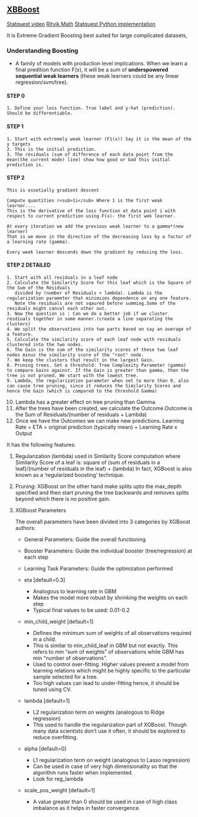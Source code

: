 ## [XBBoost](https://www.analyticsvidhya.com/blog/2016/03/complete-guide-parameter-tuning-xgboost-with-codes-python/)

[Statquest video](https://www.youtube.com/watch?v=OtD8wVaFm6E)
[Ritvik Math](https://www.youtube.com/watch?v=en2bmeB4QUo)
[Statquest Python implementation](https://www.youtube.com/watch?v=GrJP9FLV3FE)

It is Extreme Gradient Boosting best suited for large complicated datasets, 

### Understanding Boosting
- A family of models with production level implications. When we learn a final predition function F(x),
  it will be a sum of  **underspowered sequential weak learners** (these weak learners could be any linear regression/svm/tree).

#### STEP 0

    1. Define your loss function. True label and y-hat (prediction). Should be differentiable.

#### STEP 1

    1. Start with extremely weak learner (F1(x)) Say it is the mean of the y targets
    2. This is the initial prediction.
    3. The residuals (sum of difference of each data point from the mean(the current mode) line) show how good or bad this initial prediction is.


#### STEP 2
    This is essetially gradient descent

    Compute quantities r<sub>1i</sub> Where 1 is the first weak learner....
    This is the derivative of the loss function at data point i with respect to current prediction using F(x)- the first wek learner.

    At every iteration we add the previous weak learner to a gamma*(new learner) 
    That is we move in the direction of the decreasing loss by a factor of a learning rate (gamma).

    Every week learner descends down the gradient by reducing the loss.

#### STEP 2 DETAILED
    1. Start with all residuals in a leaf node
    2. Calculate the Similarity Score for this leaf which is the Square of the Sum of the Residuals 
       divided by (number of Residuals + lambda). Lambda is the regularization parameter that minimizes dependence on any one feature.
       Note the residuals are not sqaured before summing.Some of the residuals might cancel each other out.
    3. Now the question is : Can we do a better job if we cluster resdiuals together in some manner.(create a line separating the clusters)
    4. We split the observations into two parts based on say an average of a feature. 
    5. Calculate the similarity score of each leaf node with residuals clustered into the two nodes.
    6. The Gain is the sum of the similarity scores of these two leaf nodes minus the similarity score of the "root" node.
    7. We keep the clusters that result in the largest Gain.     
    8. Pruning trees. Set a threshold: Tree Complexity Parameter (gamma) to compare Gains against. If the Gain is greater than gamma, then the tree is not pruned. We start with the lowest tree.
    9. Lambda, the regularization parameter when set to more than 0, also can cause tree pruning, since it reduces the Similarity Scores and hence the Gain (which is compared to the threshold Gamma)
   10. Lambda has a greater effect on tree pruning than Gamma.
   11. After the trees have been created, we calculate the Outcome.Outcome is the Sum of Residuals/(number of residuals + Lambda) 
   12. Once we have the Outcomes we can make new predictions. Learning Rate = ETA 
       = original prediction (typically mean) + Learning Rate x Output



 


It has  the following features:


1. Regularization (lambda) used in Similarity Score computation where
   Similarity Score of a leaf is:
   square of (sum of residuals in a leaf)/(number of residuals in the leaf) + (lambda)
   In fact, XGBoost is also known as a ‘regularized boosting‘ technique.
2. Pruning: XGBoost on the other hand make splits upto the max_depth specified and then start pruning the tree backwards and removes splits beyond which
   there is no positive gain.

3.  XGBoost Parameters
    
    The overall parameters have been divided into 3 categories by XGBoost authors:

    - General Parameters: Guide the overall functioning
    - Booster Parameters: Guide the individual booster (tree/regression) at each step
    - Learning Task Parameters: Guide the optimization performed  

    - eta [default=0.3]
        - Analogous to learning rate in GBM
        -  Makes the model more robust by shrinking the weights on each step
        - Typical final values to be used: 0.01-0.2  

    - min_child_weight [default=1]
       -  Defines the minimum sum of weights of all observations required in a child.
       -  This is similar to min_child_leaf in GBM but not exactly. This refers to min “sum of weights” of observations while GBM has min “number of observations”.
       -  Used to control over-fitting. Higher values prevent a model from learning relations which might be highly specific to the particular sample selected for a tree.
       - Too high values can lead to under-fitting hence, it should be tuned using CV.

    -  lambda [default=1]
        - L2 regularization term on weights (analogous to Ridge regression)
        - This used to handle the regularization part of XGBoost. Though many data scientists don’t use it often, it should be explored to reduce overfitting.
        
    - alpha [default=0]
        - L1 regularization term on weight (analogous to Lasso regression)
        - Can be used in case of very high dimensionality so that the algorithm runs faster when implemented.
        - Look for reg_lambda

    - scale_pos_weight [default=1]
        - A value greater than 0 should be used in case of high class imbalance as it helps in faster convergence.  
